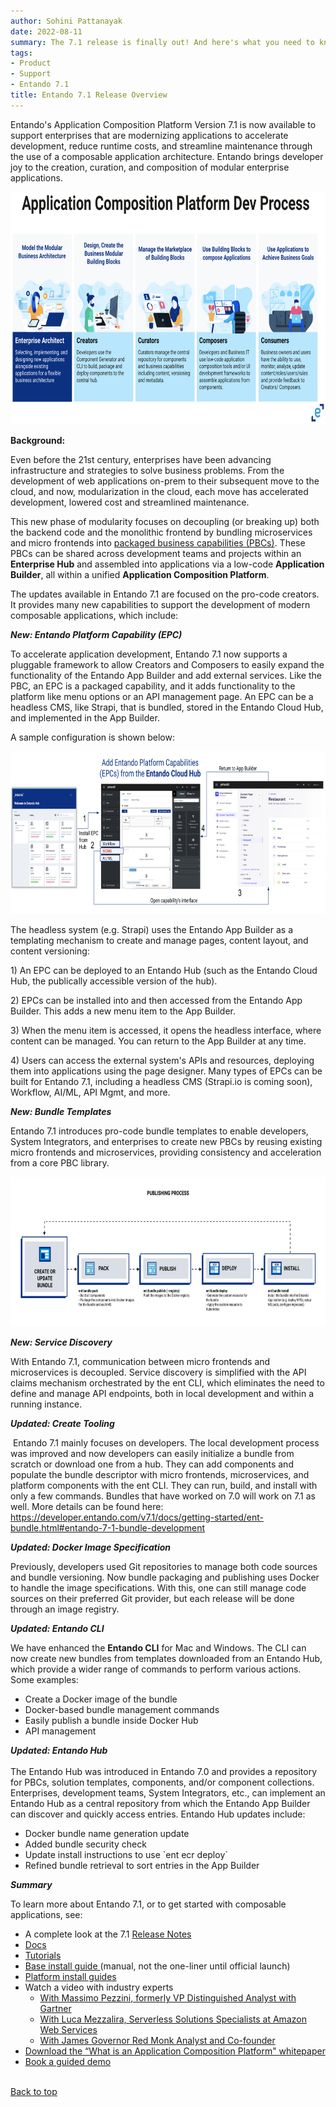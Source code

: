 ```yaml
---
author: Sohini Pattanayak
date: 2022-08-11
summary: The 7.1 release is finally out! And here's what you need to know about the new features and updates!
tags:
- Product
- Support
- Entando 7.1
title: Entando 7.1 Release Overview
---
```


Entando's Application Composition Platform Version 7.1 is now available to support enterprises that are modernizing applications to accelerate development, reduce runtime costs, and streamline maintenance through the use of a composable application architecture. Entando brings developer joy to the creation, curation, and composition of modular enterprise applications.

<img src="./images/2022-08-11-acp-process.png" width="720" height="372.6">

<strong>Background:&nbsp;</strong>

Even before the 21st century, enterprises have been advancing infrastructure and strategies to solve business problems. From the development of web applications on-prem to their subsequent move to the cloud, and now, modularization in the cloud, each move has accelerated development, lowered cost and streamlined maintenance.

This new phase of modularity focuses on decoupling (or breaking up) both the backend code and the monolithic frontend by bundling microservices and micro frontends into <a href="#!U;https://youtu.be/RkGBpLQ-070!#">packaged business capabilities (PBCs)</a>. These PBCs can be shared across development teams and projects within an <strong>Enterprise Hub</strong> and assembled into applications via a low-code <strong>Application Builder</strong>, all within a unified <strong>Application Composition Platform</strong>. 

The updates available in Entando 7.1 are focused on the pro-code creators. It provides many new capabilities to support the development of modern composable applications, which include:

<em><strong>New: Entando Platform Capability (EPC)</strong></em>

To accelerate application development, Entando 7.1 now supports a pluggable framework to allow Creators and Composers to easily expand the functionality of the Entando App Builder and add external services. Like the PBC, an EPC is a packaged capability, and it adds functionality to the platform like menu options or an API management page. An EPC can be a headless CMS, like Strapi, that is bundled, stored in the Entando Cloud Hub, and implemented in the App Builder.

A sample configuration is shown below:

<img src="./images/2022-08-11-acp-capabilities.png" width="720" height="259.3">

<p>The headless system (e.g. Strapi) uses the Entando App Builder as a templating mechanism to create and manage pages, content layout, and content versioning:&nbsp;</p>

<p>1) An EPC can be deployed to an Entando Hub (such as the Entando Cloud Hub, the publically accessible version of the hub).&nbsp;</p>

<p>2) EPCs can be installed into and then accessed from the Entando App Builder. This adds a new menu item to the App Builder.&nbsp;</p>

<p>3) When the menu item is accessed, it opens the headless interface, where content can be managed. You can return to the App Builder at any time.</p>

<p>4) Users can access the external system's APIs and resources, deploying them into applications using the page designer. Many types of EPCs can be built for Entando 7.1, including a headless CMS (Strapi.io is coming soon), Workflow, AI/ML, API Mgmt, and more.&nbsp;&nbsp;</p>

<p><em><strong>New: Bundle Templates</strong></em></p>

<p>Entando 7.1 introduces pro-code bundle templates to&nbsp;enable developers, System Integrators, and enterprises to create new PBCs by reusing existing micro frontends and microservices, providing consistency and acceleration from a core PBC library.</p>

<img src="./images/2022-08-11-publishing.png" width="720" height="239.8">

<p><em><strong>New: Service Discovery</strong></em></p>

<p>With Entando 7.1, communication between micro frontends and microservices is decoupled. Service discovery is simplified with the API claims mechanism orchestrated by the ent CLI, which eliminates the need to define and manage API endpoints, both in local development and within a running instance.</p>

<p><em><strong>Updated: Create Tooling</strong></em></p>

<p>&nbsp;Entando 7.1 mainly focuses on developers. The local development process was improved and now developers can easily initialize a bundle from scratch or download one from a hub. They can add components and populate the bundle descriptor with micro frontends, microservices, and platform components with the ent CLI. They can run, build, and install with only a few commands. Bundles that have worked on 7.0 will work on 7.1 as well. More details can be found here: <a href="#!U;https://developer.entando.com/v7.1/docs/getting-started/ent-bundle.html#entando-7-1-bundle-development!#">https://developer.entando.com/v7.1/docs/getting-started/ent-bundle.html#entando-7-1-bundle-development</a></p>

<p><em><strong>Updated: Docker Image Specification</strong></em></p>

<p>Previously, developers used Git repositories to manage both code sources and bundle versioning. Now bundle packaging and publishing uses Docker to handle the image specifications. With this, one can still manage code sources on their preferred Git provider, but each release will be done through an image registry.&nbsp;&nbsp;</p>

<p><em><strong>Updated: Entando CLI&nbsp;</strong></em></p>

<p>We have enhanced the <strong>Entando CLI</strong> for Mac and Windows. The CLI can now create new bundles from templates downloaded from an Entando Hub, which provide a wider range of commands to perform various actions. Some examples:</p>

<ul>
	<li>Create a Docker image of the bundle</li>
	<li>Docker-based bundle management commands</li>
	<li>Easily publish a bundle inside Docker Hub</li>
	<li>API management</li>
</ul>

<p><em><strong>Updated: Entando Hub</strong></em><br />
<br />
The Entando Hub was introduced in Entando 7.0 and provides a repository for PBCs, solution templates, components, and/or component collections. Enterprises, development teams, System Integrators, etc., can implement an Entando Hub as a central repository from which the Entando App Builder can discover and quickly access entries. Entando Hub updates include:&nbsp;</p>

<ul>
	<li>Docker bundle name generation update</li>
	<li>Added bundle security check</li>
	<li>Update install instructions to use `ent ecr deploy`</li>
	<li>Refined bundle retrieval to sort entries in the App Builder</li>
</ul>

<p><em><strong>Summary</strong></em></p>

<p>To learn more about Entando 7.1, or to get started with composable applications, see:</p>

<ul>
	<li>A complete look at the 7.1 <a href="#!U;https://developer.entando.com/next/docs/releases/#summary!#">Release Notes</a></li>
	<li><a href="#!U;https://developer.entando.com/v7.1/docs/!#">Docs</a></li>
	<li><a href="#!U;https://developer.entando.com/v7.1/docs/!#">Tutorials</a></li>
	<li><a href="#!U;https://developer.entando.com/v7.1/docs/getting-started/#install-kubernetes!#">Base install guide </a>(manual, not the one-liner until official launch)</li>
	<li><a href="#!U;https://developer.entando.com/v7.1/tutorials/#operations!#">Platform install guides</a></li>
	<li>Watch a video with industry experts
	<ul>
		<li><a href="#!U;https://www.youtube.com/watch?v=fWbLQDZBEio!#">With Massimo Pezzini, formerly VP Distinguished Analyst with Gartner</a></li>
		<li><a href="#!U;https://www.youtube.com/watch?v=_pAILlnkLck!#">With Luca Mezzalira, Serverless Solutions Specialists at Amazon Web Services</a></li>
		<li><a href="#!U;https://www.youtube.com/watch?v=Lo5rfCNLCvo!#">With James Governor Red Monk Analyst and Co-founder</a></li>
	</ul>
	</li>
	<li><a href="#!U;https://discover.entando.com/en-us/what-is-an-application-composition-platform!#">Download the &ldquo;What is an Application Composition Platform&quot; whitepaper</a></li>
	<li><a href="#!U;https://entando.com/page/en/demo!#">Book a guided demo</a></li>
</ul>

</span><br><a href="#">Back to top</a></span></p>